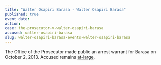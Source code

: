 ```yaml
---
title: "Walter Osapiri Barasa - Walter Osapiri Barasa"
published: true
event_date:
action:
case: the-prosecutor-v-walter-osapiri-barasa
accused: walter-osapiri-barasa
slug: walter-osapiri-barasa-events-walter-osapiri-barasa
---
```


The Office of the Prosecutor made public an arrest warrant for Barasa on October 2, 2013. Accused remains [at-large](http://allafrica.com/stories/201501110255.html).

